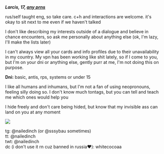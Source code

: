 ***Larcis, 17, [any prns](https://pronouns.cc/@hyperlinkblocked)***

rus/self taught eng, so take care.
c+h and interactions are welcome. it's okay to sit next to me even if we haven't talked 

I don't like describing my interests outside of a dialogue and believe in chance encounters, so ask me personally about anything else (ok, I'm lazy, I'll make the lists later)

I can't always view all your cards and info profiles due to their unavailability in my country. My vpn has been working like shit lately, so if I come to you, but I'm on your dni or anything else, gently purr at me, I'm not doing this on purpose.

**Dni:**
basic, antis, rps, systems or under 15

I like all humans and inhumans, but I'm not a fan of using neopronouns, feeling silly doing so. I don't know much tontags, but you can tell and teach me which ones would help you

I hide freely and don't care being hided, but know that my invisible ass can land on you at any moment

 ![](https://64.media.tumblr.com/97d253a485fcef4706e21d1800e08221/79a6652a6d7925e6-c3/s100x200/f8b43eee8e87a7544215c519238d32e8f7c7b7dc.gifv) 
 
tg: @nailedinch (or @sssybau sometimes)  
tt: @nailedinch                          
twt: @nailedinch                         
dc (i don't use it rn cuz banned in russia‪‪❤︎‬): whitecocoaa
